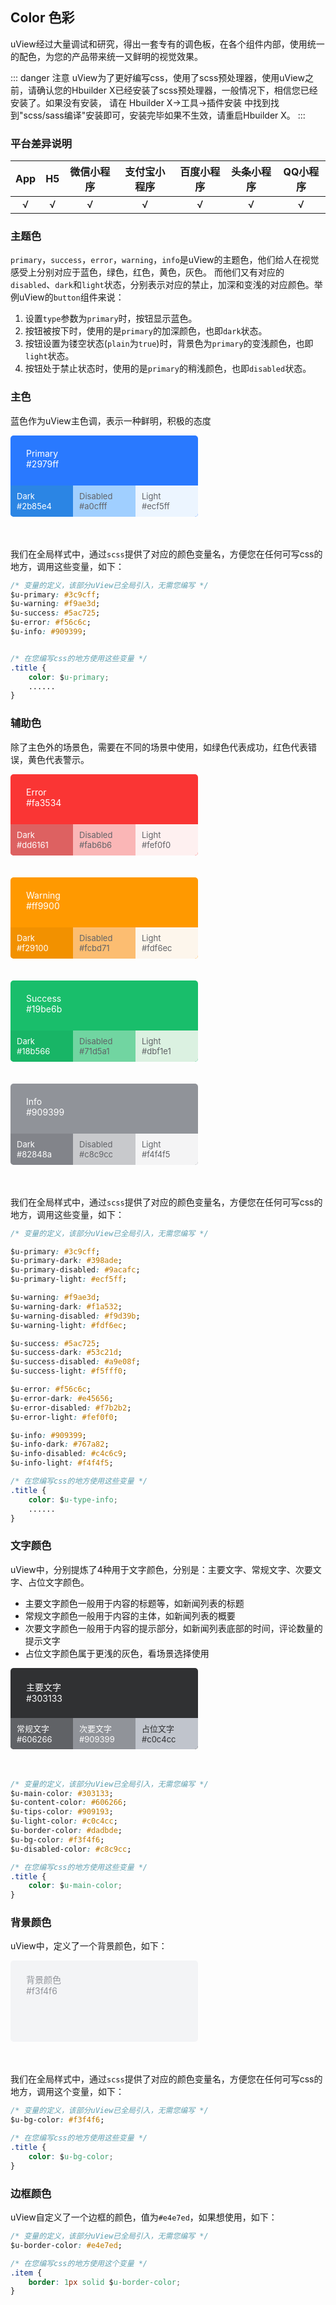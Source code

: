 ## Color 色彩

<demo-model url="/pages/componentsB/color/color"></demo-model>


uView经过大量调试和研究，得出一套专有的调色板，在各个组件内部，使用统一的配色，为您的产品带来统一又鲜明的视觉效果。

::: danger 注意
uView为了更好编写css，使用了scss预处理器，使用uView之前，请确认您的Hbuilder X已经安装了scss预处理器，一般情况下，相信您已经安装了。如果没有安装，
请在 Hbuilder X->工具->插件安装 中找到找到"scss/sass编译"安装即可，安装完毕如果不生效，请重启Hbuilder X。
:::

### 平台差异说明

|App|H5	|微信小程序	|支付宝小程序		|百度小程序	|头条小程序	|QQ小程序	|
|:-:|:-:|:-:		|:-:			|:-:		|:-:		|:-:		|
|√	|√	|√			|√				|√			|√			|√			|

### 主题色

`primary`，`success`，`error`，`warning`，`info`是uView的主题色，他们给人在视觉感受上分别对应于蓝色，绿色，红色，黄色，灰色。
而他们又有对应的`disabled`、`dark`和`light`状态，分别表示对应的禁止，加深和变浅的对应颜色。举例uView的`button`组件来说：
1. 设置`type`参数为`primary`时，按钮显示蓝色。
2. 按钮被按下时，使用的是`primary`的加深颜色，也即`dark`状态。
3. 按钮设置为镂空状态(`plain`为`true`)时，背景色为`primary`的变浅颜色，也即`light`状态。
4. 按钮处于禁止状态时，使用的是`primary`的稍浅颜色，也即`disabled`状态。

### 主色

蓝色作为uView主色调，表示一种鲜明，积极的态度

<div class="color-box">
	<div class="color-item" style="background: #2979ff; color:#fff;">
		Primary<br>
		#2979ff
		<div class="color-sub">
			<div class="sub-item" style="background: #2b85e4; color:#fff;">
				Dark<br>
				#2b85e4
			</div>
			<div class="sub-item" style="background: #a0cfff; color:#606266;">
				Disabled<br>
				#a0cfff
			</div>
			<div class="sub-item" style="background: #ecf5ff; color:#606266;">
				Light<br>
				#ecf5ff
			</div>
		</div>
	</div>
</div>

我们在全局样式中，通过`scss`提供了对应的颜色变量名，方便您在任何可写css的地方，调用这些变量，如下：

```css
/* 变量的定义，该部分uView已全局引入，无需您编写 */
$u-primary: #3c9cff;
$u-warning: #f9ae3d;
$u-success: #5ac725;
$u-error: #f56c6c;
$u-info: #909399;


/* 在您编写css的地方使用这些变量 */
.title {
	color: $u-primary;
	......
}
```


### 辅助色

除了主色外的场景色，需要在不同的场景中使用，如绿色代表成功，红色代表错误，黄色代表警示。

<div class="color-box">
	<div class="color-item" style="background: #fa3534; color:#fff;">
		Error<br>
		#fa3534
		<div class="color-sub">
			<div class="sub-item" style="background: #dd6161; color:#fff;">
				Dark<br>
				#dd6161
			</div>
			<div class="sub-item" style="background: #fab6b6; color:#606266;">
				Disabled<br>
				#fab6b6
			</div>
			<div class="sub-item" style="background: #fef0f0; color:#606266;">
				Light<br>
				#fef0f0
			</div>
		</div>
	</div>
	<div class="color-item" style="background: #ff9900; color:#fff;">
		Warning<br>
		#ff9900
		<div class="color-sub">
			<div class="sub-item" style="background: #f29100; color:#fff;">
				Dark<br>
				#f29100
			</div>
			<div class="sub-item" style="background: #fcbd71; color:#606266;">
				Disabled<br>
				#fcbd71
			</div>
			<div class="sub-item" style="background: #fdf6ec; color:#606266;">
				Light<br>
				#fdf6ec
			</div>
		</div>
	</div>
	<div class="color-item" style="background: #19be6b; color:#fff;">
		Success<br>
		#19be6b
		<div class="color-sub">
			<div class="sub-item" style="background: #18b566; color:#fff;">
				Dark<br>
				#18b566
			</div>
			<div class="sub-item" style="background: #71d5a1; color:#606266;">
				Disabled<br>
				#71d5a1
			</div>
			<div class="sub-item" style="background: #dbf1e1; color:#606266;">
				Light<br>
				#dbf1e1
			</div>
		</div>
	</div>
	<div class="color-item" style="background: #909399; color:#fff;">
		Info<br>
		#909399
		<div class="color-sub">
			<div class="sub-item" style="background: #82848a; color:#fff;">
				Dark<br>
				#82848a
			</div>
			<div class="sub-item" style="background: #c8c9cc; color:#606266;">
				Disabled<br>
				#c8c9cc
			</div>
			<div class="sub-item" style="background: #f4f4f5; color:#606266;">
				Light<br>
				#f4f4f5
			</div>
		</div>
	</div>
</div>

我们在全局样式中，通过`scss`提供了对应的颜色变量名，方便您在任何可写css的地方，调用这些变量，如下：

```css
/* 变量的定义，该部分uView已全局引入，无需您编写 */

$u-primary: #3c9cff;
$u-primary-dark: #398ade;
$u-primary-disabled: #9acafc;
$u-primary-light: #ecf5ff;

$u-warning: #f9ae3d;
$u-warning-dark: #f1a532;
$u-warning-disabled: #f9d39b;
$u-warning-light: #fdf6ec;

$u-success: #5ac725;
$u-success-dark: #53c21d;
$u-success-disabled: #a9e08f;
$u-success-light: #f5fff0;

$u-error: #f56c6c;
$u-error-dark: #e45656;
$u-error-disabled: #f7b2b2;
$u-error-light: #fef0f0;

$u-info: #909399;
$u-info-dark: #767a82;
$u-info-disabled: #c4c6c9;
$u-info-light: #f4f4f5;

/* 在您编写css的地方使用这些变量 */
.title {
	color: $u-type-info;
	......
}
```

### 文字颜色

uView中，分别提炼了4种用于文字颜色，分别是：主要文字、常规文字、次要文字、占位文字颜色。

- 主要文字颜色一般用于内容的标题等，如新闻列表的标题
- 常规文字颜色一般用于内容的主体，如新闻列表的概要
- 次要文字颜色一般用于内容的提示部分，如新闻列表底部的时间，评论数量的提示文字
- 占位文字颜色属于更浅的灰色，看场景选择使用

<div class="color-box">
	<div class="color-item" style="background: #303133; color:#fff;">
		主要文字<br>
		#303133
		<div class="color-sub">
			<div class="sub-item" style="background: #606266; color:#fff;">
				常规文字<br>
				#606266
			</div>
			<div class="sub-item" style="background: #909399; color:#fff;">
				次要文字<br>
				#909399
			</div>
			<div class="sub-item" style="background: #c0c4cc; color:#303133;">
				占位文字<br>
				#c0c4cc
			</div>
		</div>
	</div>
</div>

```css
/* 变量的定义，该部分uView已全局引入，无需您编写 */
$u-main-color: #303133;
$u-content-color: #606266;
$u-tips-color: #909193;
$u-light-color: #c0c4cc;
$u-border-color: #dadbde;
$u-bg-color: #f3f4f6;
$u-disabled-color: #c8c9cc;

/* 在您编写css的地方使用这些变量 */
.title {
	color: $u-main-color;
}
```


### 背景颜色

uView中，定义了一个背景颜色，如下：

<div class="color-box">
	<div class="color-item" style="background: #f3f4f6; color:#909399;">
		背景颜色<br>
		#f3f4f6
	</div>
</div>

我们在全局样式中，通过`scss`提供了对应的颜色变量名，方便您在任何可写css的地方，调用这个变量，如下：

```css
/* 变量的定义，该部分uView已全局引入，无需您编写 */
$u-bg-color: #f3f4f6;

/* 在您编写css的地方使用这些变量 */
.title {
	color: $u-bg-color;
}
```


### 边框颜色

uView自定义了一个边框的颜色，值为`#e4e7ed`，如果想使用，如下：

```css
/* 变量的定义，该部分uView已全局引入，无需您编写 */
$u-border-color: #e4e7ed;

/* 在您编写css的地方使用这个变量 */
.item {
	border: 1px solid $u-border-color;
}
```

<style scoped>
.color-box {
	display: flex;
	flex-wrap: wrap;
}

.color-item {
	box-sizing: border-box;
	text-align: left;
	padding: 20px 25px;
	border-radius: 5px;
	flex: 0 0 31.5%;
	position: relative;
	height: 130px;
	overflow: hidden;
	margin-right: 4%;
	margin-bottom: 35px;
	min-width: 300px;
}

.color-item:nth-child(3n) {
	
}

.color-sub {
	position: absolute;
	bottom: 0;
	width: 100%;
	left: 0;
	display: flex;
	height: 50px;
}

.sub-item {
	display: flex;
	flex: 1;
	align-items: center;
	justify-content: flex-start;
	padding: 0 10px;
	font-size: 13px;
}

.sub-item:first-child {
	border-radius: 0 0 0 5px;
}

.sub-item:last-child {
	border-radius: 0 0 5px 0;
}

</style>

